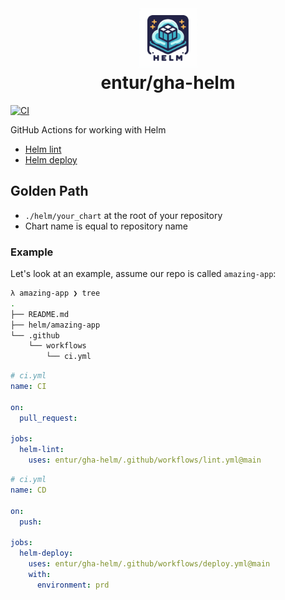 <h1 align="center">
      <img src="logo.jpg" width="96px" height="96px" />
      <br>entur/gha-helm<br>
</h1>

[![CI](https://github.com/entur/gha-helm/actions/workflows/ci.yml/badge.svg)](https://github.com/entur/gha-helm/actions/workflows/ci.yml)

GitHub Actions for working with Helm

- [Helm lint](../README-lint.md)
- [Helm deploy](../README-deploy.md)

## Golden Path

- `./helm/your_chart` at the root of your repository
- Chart name is equal to repository name

### Example

Let's look at an example, assume our repo is called `amazing-app`:

```sh
λ amazing-app ❯ tree
.
├── README.md
├── helm/amazing-app
└── .github
    └── workflows
        └── ci.yml
```

```yaml
# ci.yml
name: CI

on:
  pull_request:

jobs:
  helm-lint:
    uses: entur/gha-helm/.github/workflows/lint.yml@main
```

```yaml
# ci.yml
name: CD

on:
  push:

jobs:
  helm-deploy:
    uses: entur/gha-helm/.github/workflows/deploy.yml@main
    with:
      environment: prd
```
